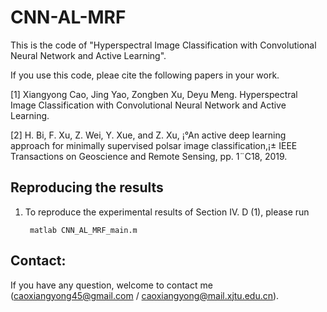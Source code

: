 # CNN-AL-MRF

This is the code of "Hyperspectral Image Classification with Convolutional Neural Network and Active Learning".

If you use this code, pleae cite the following papers in your work.

[1] Xiangyong Cao, Jing Yao, Zongben Xu, Deyu Meng. Hyperspectral Image Classification with Convolutional Neural Network and Active Learning.

[2] H. Bi, F. Xu, Z. Wei, Y. Xue, and Z. Xu, ¡°An active deep learning approach for minimally supervised polsar image classification,¡± IEEE Transactions on Geoscience and Remote Sensing, pp. 1¨C18, 2019. 


## Reproducing the results

1. To reproduce the experimental results of Section IV. D (1), please run

        matlab CNN_AL_MRF_main.m


## Contact:
 If you have any question, welcome to contact me (caoxiangyong45@gmail.com  /  caoxiangyong@mail.xjtu.edu.cn).

